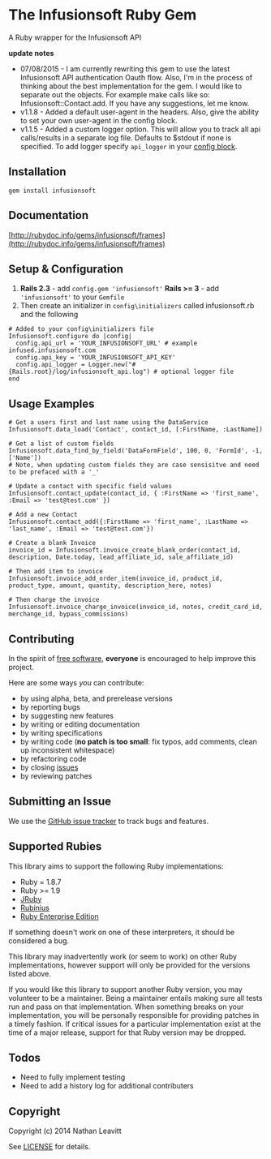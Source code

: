 # The Infusionsoft Ruby Gem
A Ruby wrapper for the Infusionsoft API

**update notes**
* 07/08/2015 - I am currently rewriting this gem to use the latest Infusionsoft API authentication Oauth flow. Also, I'm in the process of thinking about the best implementation for the gem. I would like to separate out the objects. For example make calls like so: Infusionsoft::Contact.add. If you have any suggestions, let me know.
* v1.1.8 - Added a default user-agent in the headers. Also, give the
  ability to set your own user-agent in the config block.
* v1.1.5 - Added a custom logger option.  This will allow you to track all api calls/results in a separate log file.  Defaults to $stdout if none is specified. To add logger specify `api_logger` in your [config block](#setup--configuration).

## <a name="installation">Installation</a>
    gem install infusionsoft

## <a name="documentation">Documentation</a>
[http://rubydoc.info/gems/infusionsoft/frames](http://rubydoc.info/gems/infusionsoft/frames)

## <a name="setup">Setup & Configuration</a>
1. **Rails 2.3** - add `config.gem 'infusionsoft'` **Rails >= 3** - add `'infusionsoft'` to your `Gemfile`
2. Then create an initializer in `config\initializers` called infusionsoft.rb and the following

<b></b>

    # Added to your config\initializers file
    Infusionsoft.configure do |config|
      config.api_url = 'YOUR_INFUSIONSOFT_URL' # example infused.infusionsoft.com
      config.api_key = 'YOUR_INFUSIONSOFT_API_KEY'
      config.api_logger = Logger.new("#{Rails.root}/log/infusionsoft_api.log") # optional logger file
    end

## <a name="examples">Usage Examples</a>

    # Get a users first and last name using the DataService
    Infusionsoft.data_load('Contact', contact_id, [:FirstName, :LastName])

    # Get a list of custom fields
    Infusionsoft.data_find_by_field('DataFormField', 100, 0, 'FormId', -1, ['Name'])
    # Note, when updating custom fields they are case sensisitve and need to be prefaced with a '_'

    # Update a contact with specific field values
    Infusionsoft.contact_update(contact_id, { :FirstName => 'first_name', :Email => 'test@test.com' })

    # Add a new Contact
    Infusionsoft.contact_add({:FirstName => 'first_name', :LastName => 'last_name', :Email => 'test@test.com'})

    # Create a blank Invoice
    invoice_id = Infusionsoft.invoice_create_blank_order(contact_id, description, Date.today, lead_affiliate_id, sale_affiliate_id)

    # Then add item to invoice
    Infusionsoft.invoice_add_order_item(invoice_id, product_id, product_type, amount, quantity, description_here, notes)

    # Then charge the invoice
    Infusionsoft.invoice_charge_invoice(invoice_id, notes, credit_card_id, merchange_id, bypass_commissions)


## <a name="contributing">Contributing</a>
In the spirit of [free software](http://www.fsf.org/licensing/essays/free-sw.html), **everyone** is encouraged to help improve this project.

Here are some ways *you* can contribute:

* by using alpha, beta, and prerelease versions
* by reporting bugs
* by suggesting new features
* by writing or editing documentation
* by writing specifications
* by writing code (**no patch is too small**: fix typos, add comments, clean up inconsistent whitespace)
* by refactoring code
* by closing [issues](https://github.com/nateleavitt/infusionsoft/issues)
* by reviewing patches

## <a name="issues">Submitting an Issue</a>
We use the [GitHub issue tracker](https://github.com/nateleavitt/infusionsoft/issues) to track bugs and
features.

## <a name="rubies">Supported Rubies</a>
This library aims to support the following Ruby implementations:

* Ruby = 1.8.7
* Ruby >= 1.9
* [JRuby](http://www.jruby.org/)
* [Rubinius](http://rubini.us/)
* [Ruby Enterprise Edition](http://www.rubyenterpriseedition.com/)

If something doesn't work on one of these interpreters, it should be considered
a bug.

This library may inadvertently work (or seem to work) on other Ruby
implementations, however support will only be provided for the versions listed
above.

If you would like this library to support another Ruby version, you may
volunteer to be a maintainer. Being a maintainer entails making sure all tests
run and pass on that implementation. When something breaks on your
implementation, you will be personally responsible for providing patches in a
timely fashion. If critical issues for a particular implementation exist at the
time of a major release, support for that Ruby version may be dropped.

## <a name="todos">Todos</a>
* Need to fully implement testing
* Need to add a history log for additional contributers

## <a name="copyright">Copyright</a>
Copyright (c) 2014 Nathan Leavitt

See [LICENSE](https://github.com/nateleavitt/infusionsoft/blob/master/LICENSE.md) for details.

